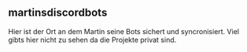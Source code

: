 ## martinsdiscordbots

Hier ist der Ort an dem Martin seine Bots sichert und syncronisiert.
Viel gibts hier nicht zu sehen da die Projekte privat sind.
